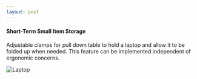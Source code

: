 ```yaml
---
layout: post
---
```


#### Short-Term Small Item Storage

Adjustable clamps for pull down table to hold a laptop and allow it to be folded up when needed. This feature can be implemented independent of ergonomic concerns.

![Laptop](https://cdn.rawgit.com/Ryan-Sheehan/plane-seats-design/fc8043eb/images/laptop.jpg)